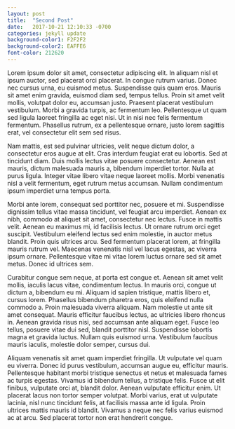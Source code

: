 ```yaml
---
layout: post
title:  "Second Post"
date:   2017-10-21 12:10:33 -0700
categories: jekyll update
background-color1: F2F2F2
background-color2: EAFFE6
font-color: 212620
---
```

Lorem ipsum dolor sit amet, consectetur adipiscing elit. In aliquam nisl et ipsum auctor, sed placerat orci placerat. In congue rutrum varius. Donec nec cursus urna, eu euismod metus. Suspendisse quis quam eros. Mauris sit amet enim gravida, euismod diam sed, tempus tellus. Proin sit amet velit mollis, volutpat dolor eu, accumsan justo. Praesent placerat vestibulum vestibulum. Morbi a gravida turpis, ac fermentum leo. Pellentesque ut quam sed ligula laoreet fringilla ac eget nisi. Ut in nisi nec felis fermentum fermentum. Phasellus rutrum, ex a pellentesque ornare, justo lorem sagittis erat, vel consectetur elit sem sed risus.

Nam mattis, est sed pulvinar ultricies, velit neque dictum dolor, a consectetur eros augue at elit. Cras interdum feugiat erat eu lobortis. Sed at tincidunt diam. Duis mollis lectus vitae posuere consectetur. Aenean est mauris, dictum malesuada mauris a, bibendum imperdiet tortor. Nulla at purus ligula. Integer vitae libero vitae neque laoreet mollis. Morbi venenatis nisl a velit fermentum, eget rutrum metus accumsan. Nullam condimentum ipsum imperdiet urna tempus porta.

Morbi ante lorem, consequat sed porttitor nec, posuere et mi. Suspendisse dignissim tellus vitae massa tincidunt, vel feugiat arcu imperdiet. Aenean ex nibh, commodo at aliquet sit amet, consectetur nec lectus. Fusce in mattis velit. Aenean eu maximus mi, id facilisis lectus. Ut ornare rutrum orci eget suscipit. Vestibulum eleifend lectus sed enim molestie, in auctor metus blandit. Proin quis ultrices arcu. Sed fermentum placerat lorem, at fringilla mauris rutrum vel. Maecenas venenatis nisl vel lacus egestas, ac viverra ipsum ornare. Pellentesque vitae mi vitae lorem luctus ornare sed sit amet metus. Donec id ultrices sem.

Curabitur congue sem neque, at porta est congue et. Aenean sit amet velit mollis, iaculis lacus vitae, condimentum lectus. In mauris orci, congue ut dictum a, bibendum eu mi. Aliquam id sapien tristique, mattis libero et, cursus lorem. Phasellus bibendum pharetra eros, quis eleifend nulla commodo a. Proin malesuada viverra aliquam. Nam molestie ut ante sit amet consequat. Mauris efficitur faucibus lectus, ac ultricies libero rhoncus in. Aenean gravida risus nisi, sed accumsan ante aliquam eget. Fusce leo tellus, posuere vitae dui sed, blandit porttitor nisl. Suspendisse lobortis magna et gravida luctus. Nullam quis euismod urna. Vestibulum faucibus mauris iaculis, molestie dolor semper, cursus dui.

Aliquam venenatis sit amet quam imperdiet fringilla. Ut vulputate vel quam eu viverra. Donec id purus vestibulum, accumsan augue eu, efficitur mauris. Pellentesque habitant morbi tristique senectus et netus et malesuada fames ac turpis egestas. Vivamus id bibendum tellus, a tristique felis. Fusce ut elit finibus, vulputate orci at, blandit dolor. Aenean vulputate efficitur enim. Ut placerat lacus non tortor semper volutpat. Morbi varius, erat ut vulputate lacinia, nisl nunc tincidunt felis, at facilisis massa ante id ligula. Proin ultrices mattis mauris id blandit. Vivamus a neque nec felis varius euismod ac at arcu. Sed placerat tortor non erat hendrerit congue.